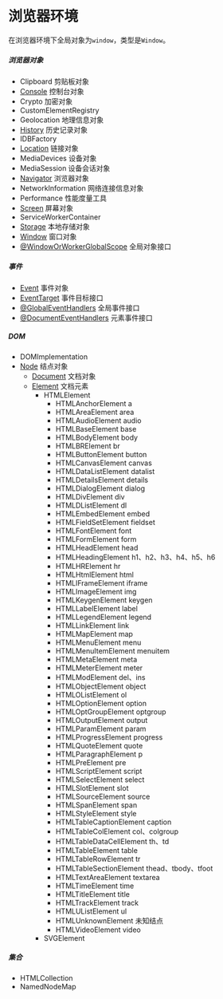 # 浏览器环境

在浏览器环境下全局对象为`window`，类型是`Window`。

##### 浏览器对象

- Clipboard 剪贴板对象
- [Console](Console.md) 控制台对象
- Crypto 加密对象
- CustomElementRegistry
- Geolocation 地理信息对象
- [History](History.md) 历史记录对象
- IDBFactory
- [Location](Location.md) 链接对象
- MediaDevices 设备对象
- MediaSession 设备会话对象
- [Navigator](Navigator.md) 浏览器对象
- NetworkInformation 网络连接信息对象
- Performance 性能度量工具
- [Screen](Screen.md) 屏幕对象
- ServiceWorkerContainer
- [Storage](Storage.md) 本地存储对象
- [Window](Window.md) 窗口对象
- [@WindowOrWorkerGlobalScope](WindowOrWorkerGlobalScope) 全局对象接口

##### 事件

- [Event](Event.md) 事件对象
- [EventTarget](EventTarget.md) 事件目标接口
- [@GlobalEventHandlers](GlobalEventHandlers) 全局事件接口
- [@DocumentEventHandlers](DocumentEventHandlers) 元素事件接口

##### DOM

- DOMImplementation
- [Node](Node.md) 结点对象
    - [Document](Document.md) 文档对象
    - [Element](Element.md) 文档元素
        - HTMLElement
            - HTMLAnchorElement a
            - HTMLAreaElement area
            - HTMLAudioElement audio
            - HTMLBaseElement base
            - HTMLBodyElement body
            - HTMLBRElement br
            - HTMLButtonElement button
            - HTMLCanvasElement canvas
            - HTMLDataListElement datalist
            - HTMLDetailsElement details
            - HTMLDialogElement dialog
            - HTMLDivElement div
            - HTMLDListElement dl
            - HTMLEmbedElement embed
            - HTMLFieldSetElement fieldset
            - HTMLFontElement font
            - HTMLFormElement form
            - HTMLHeadElement head
            - HTMLHeadingElement h1、h2、h3、h4、h5、h6
            - HTMLHRElement hr
            - HTMLHtmlElement html
            - HTMLIFrameElement iframe
            - HTMLImageElement img
            - HTMLKeygenElement keygen
            - HTMLLabelElement label
            - HTMLLegendElement legend
            - HTMLLinkElement link
            - HTMLMapElement map
            - HTMLMenuElement menu
            - HTMLMenuItemElement menuitem
            - HTMLMetaElement meta
            - HTMLMeterElement meter
            - HTMLModElement del、ins
            - HTMLObjectElement object
            - HTMLOListElement ol
            - HTMLOptionElement option
            - HTMLOptGroupElement optgroup
            - HTMLOutputElement output
            - HTMLParamElement param
            - HTMLProgressElement progress
            - HTMLQuoteElement quote
            - HTMLParagraphElement p
            - HTMLPreElement pre
            - HTMLScriptElement script
            - HTMLSelectElement select
            - HTMLSlotElement slot
            - HTMLSourceElement source
            - HTMLSpanElement span
            - HTMLStyleElement style
            - HTMLTableCaptionElement caption
            - HTMLTableColElement col、colgroup
            - HTMLTableDataCellElement th、td
            - HTMLTableElement table
            - HTMLTableRowElement tr
            - HTMLTableSectionElement thead、tbody、tfoot
            - HTMLTextAreaElement textarea
            - HTMLTimeElement time
            - HTMLTitleElement title
            - HTMLTrackElement track
            - HTMLUListElement ul
            - HTMLUnknownElement 未知结点
            - HTMLVideoElement video
        - SVGElement

##### 集合

- HTMLCollection
- NamedNodeMap
